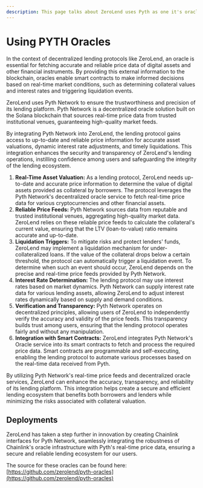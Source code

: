 ```yaml
---
description: This page talks about ZeroLend uses Pyth as one it's oracle price feeds.
---
```


# Using PYTH Oracles

In the context of decentralized lending protocols like ZeroLend, an oracle is essential for fetching accurate and reliable price data of digital assets and other financial instruments. By providing this external information to the blockchain, oracles enable smart contracts to make informed decisions based on real-time market conditions, such as determining collateral values and interest rates and triggering liquidation events.

ZeroLend uses Pyth Network to ensure the trustworthiness and precision of its lending platform. Pyth Network is a decentralized oracle solution built on the Solana blockchain that sources real-time price data from trusted institutional venues, guaranteeing high-quality market feeds.&#x20;

By integrating Pyth Network into ZeroLend, the lending protocol gains access to up-to-date and reliable price information for accurate asset valuations, dynamic interest rate adjustments, and timely liquidations. This integration enhances the security and transparency of ZeroLend's lending operations, instilling confidence among users and safeguarding the integrity of the lending ecosystem.&#x20;

1. **Real-Time Asset Valuation:** As a lending protocol, ZeroLend needs up-to-date and accurate price information to determine the value of digital assets provided as collateral by borrowers. The protocol leverages the Pyth Network's decentralized oracle service to fetch real-time price data for various cryptocurrencies and other financial assets.
2. **Reliable Price Feeds:** Pyth Network sources data from reputable and trusted institutional venues, aggregating high-quality market data. ZeroLend relies on these reliable price feeds to calculate the collateral's current value, ensuring that the LTV (loan-to-value) ratio remains accurate and up-to-date.
3. **Liquidation Triggers:** To mitigate risks and protect lenders' funds, ZeroLend may implement a liquidation mechanism for under-collateralized loans. If the value of the collateral drops below a certain threshold, the protocol can automatically trigger a liquidation event. To determine when such an event should occur, ZeroLend depends on the precise and real-time price feeds provided by Pyth Network.
4. **Interest Rate Determination:** The lending protocol may use interest rates based on market dynamics. Pyth Network can supply interest rate data for various lending assets, allowing ZeroLend to adjust interest rates dynamically based on supply and demand conditions.
5. **Verification and Transparency:** Pyth Network operates on decentralized principles, allowing users of ZeroLend to independently verify the accuracy and validity of the price feeds. This transparency builds trust among users, ensuring that the lending protocol operates fairly and without any manipulation.
6. **Integration with Smart Contracts:** ZeroLend integrates Pyth Network's Oracle service into its smart contracts to fetch and process the required price data. Smart contracts are programmable and self-executing, enabling the lending protocol to automate various processes based on the real-time data received from Pyth.

By utilizing Pyth Network's real-time price feeds and decentralized oracle services, ZeroLend can enhance the accuracy, transparency, and reliability of its lending platform. This integration helps create a secure and efficient lending ecosystem that benefits both borrowers and lenders while minimizing the risks associated with collateral valuation.

## Deployments

ZeroLend has taken a step further in innovation by creating Chainlink interfaces for Pyth Network, seamlessly integrating the robustness of Chainlink's oracle infrastructure with Pyth's real-time price data, ensuring a secure and reliable lending ecosystem for our users.

The source for these oracles can be found here: [https://github.com/zerolend/pyth-oracles](https://github.com/zerolend/pyth-oracles)
